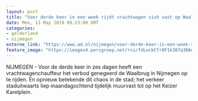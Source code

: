 ```yaml
---
layout: post
title: "Voor derde keer in een week rijdt vrachtwagen zich vast op Waalbrug: ‘Ik volgde mijn gps’"
date: Mon, 13 May 2019 09:23:00 GMT
categories: 
- gelderland 
- nijmegen 
externe_link: "https://www.ad.nl/nijmegen/voor-derde-keer-in-een-week-rijdt-vrachtwagen-zich-vast-op-waalbrug-ik-volgde-mijn-gps~ab15c08b/"
feature_image: "https://images4.persgroep.net/rcs/fdLocbCfr8F1k3B7q3BAozY8HS4/diocontent/148213277/_fitwidth/400/?appId=21791a8992982cd8da851550a453bd7f&quality=0.7"
---
```


NIJMEGEN - Voor de derde keer in zes dagen heeft een vrachtwagenchauffeur het verbod genegeerd de Waalbrug in Nijmegen op te rijden. En opnieuw betekende dit chaos in de stad; het verkeer staduitwaarts liep maandagochtend tijdelijk muurvast tot op het Keizer Karelplein.
